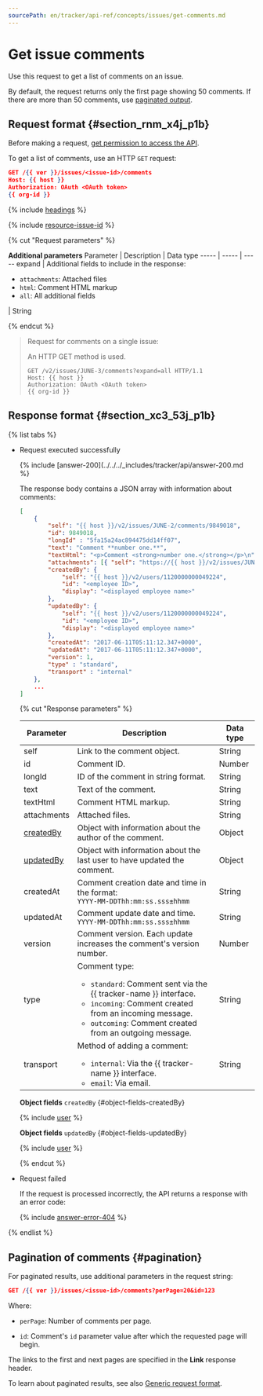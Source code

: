 ```yaml
---
sourcePath: en/tracker/api-ref/concepts/issues/get-comments.md
---
```

# Get issue comments

Use this request to get a list of comments on an issue.

By default, the request returns only the first page showing 50 comments. If there are more than 50 comments, use [paginated output](#pagination).

## Request format {#section_rnm_x4j_p1b}

Before making a request, [get permission to access the API](../access.md).

To get a list of comments, use an HTTP `GET` request:

```json
GET /{{ ver }}/issues/<issue-id>/comments
Host: {{ host }}
Authorization: OAuth <OAuth token>
{{ org-id }}
```

{% include [headings](../../../_includes/tracker/api/headings.md) %}

{% include [resource-issue-id](../../../_includes/tracker/api/resource-issue-id.md) %}

{% cut "Request parameters" %}

**Additional parameters**
Parameter | Description | Data type
----- | ----- | -----
expand | Additional fields to include in the response: <ul><li>`attachments`: Attached files</li><li>`html`: Comment HTML markup</li><li>`all`: All additional fields</li></ul> | String

{% endcut %}

> Request for comments on a single issue:
>
> An HTTP GET method is used.
>
> ```
> GET /v2/issues/JUNE-3/comments?expand=all HTTP/1.1
> Host: {{ host }}
> Authorization: OAuth <OAuth token>
> {{ org-id }}
> ```

## Response format {#section_xc3_53j_p1b}

{% list tabs %}

- Request executed successfully


    {% include [answer-200](../../../_includes/tracker/api/answer-200.md %}

    The response body contains a JSON array with information about comments:

    ```json
    [
        {
            "self": "{{ host }}/v2/issues/JUNE-2/comments/9849018",
            "id": 9849018,
            "longId" : "5fa15a24ac894475dd14ff07",
            "text": "Comment **number one.**",
            "textHtml": "<p>Comment <strong>number one.</strong></p>\n",
            "attachments": [{ "self": "https://{{ host }}/v2/issues/JUNE-3/attachments/1", "id": "1", "display": "Untitled.png" }],
            "createdBy": {
                "self": "{{ host }}/v2/users/1120000000049224",
                "id": "<employee ID>",
                "display": "<displayed employee name>"
            },
            "updatedBy": {
                "self": "{{ host }}/v2/users/1120000000049224",
                "id": "<employee ID>",
                "display": "<displayed employee name>"
            },
            "createdAt": "2017-06-11T05:11:12.347+0000",
            "updatedAt": "2017-06-11T05:11:12.347+0000",
            "version": 1,
            "type" : "standard",
            "transport" : "internal" 
        },
        ...
    ]
    ```

   {% cut "Response parameters" %}

   | Parameter | Description | Data type |
   ----- | ----- | -----
   | self | Link to the comment object. | String |
   | id | Comment ID. | Number |
   | longId | ID of the comment in string format. | String |
   | text | Text of the comment. | String |
   | textHtml | Comment HTML markup. | String |
   | attachments | Attached files. | String |
   | [createdBy](#object-fields-createdBy) | Object with information about the author of the comment. | Object |
   | [updatedBy](#object-fields-updatedBy) | Object with information about the last user to have updated the comment. | Object |
   | createdAt | Comment creation date and time in the format: <br/>```YYYY-MM-DDThh:mm:ss.sss±hhmm ``` | String |
   | updatedAt | Comment update date and time.<br/>``` YYYY-MM-DDThh:mm:ss.sss±hhmm ``` | String |
   | version | Comment version. Each update increases the comment's version number. | Number |
   | type | Comment type:<ul><li>`standard`: Comment sent via the {{ tracker-name }} interface.</li><li>`incoming`: Comment created from an incoming message.</li><li>`outcoming`: Comment created from an outgoing message.</li></ul> | String |
   | transport | Method of adding a comment:<ul><li>`internal`: Via the {{ tracker-name }} interface.</li><li>`email`: Via email.</li></ul> | String |

    **Object fields** `createdBy` {#object-fields-createdBy}

   {% include [user](../../../_includes/tracker/api/user.md) %}

    **Object fields** `updatedBy` {#object-fields-updatedBy}

   {% include [user](../../../_includes/tracker/api/user.md) %}

   {% endcut %}

- Request failed

    If the request is processed incorrectly, the API returns a response with an error code:

    {% include [answer-error-404](../../../_includes/tracker/api/answer-error-404.md) %}

{% endlist %}

## Pagination of comments {#pagination}

For paginated results, use additional parameters in the request string:

```json
GET /{{ ver }}/issues/<issue-id>/comments?perPage=20&id=123
```

Where:

* `perPage`: Number of comments per page.

* `id`: Comment's `id` parameter value after which the requested page will begin.

The links to the first and next pages are specified in the **Link** response header.

To learn about paginated results, see also [Generic request format](../../common-format.md#displaying-results).